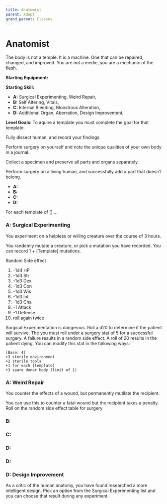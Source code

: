 ```yaml
---
title: Anatomist
parent: Adept
grand_parent: Classes
---
```


# Anatomist

The body is not a temple. It is a machine. One that can be repaired, changed,
and improved. You are not a medic, you are a mechanic of the flesh.

**Starting Equipment:** 

**Starting Skill:** 


+ **A:** 
Surgical Experimenting,
Weird Repair,
+ **B:** 
Self Altering,
Vitals,
+ **C:** 
Internal Bleeding,
Monstrous Alteration,
+ **D:** 
Additional Organ,
Aberration,
Design Improvement,

**Level Goals**: 
To aquire a template you must complete the goal for that template. 

Fully dissect human, and record your findings

Perform surgery on yourself and note the unique qualities of your own body in a
journal.

Collect a specimen and preserve all parts and organs separately. 

Perform surgery on a living human, and successfully add a part that doesn't
belong.

+ **A:** 
+ **B:** 
+ **C:** 
+ **D:** 

For each template of [] ...

### A: Surgical Experimenting

You experiment on a helpless or willing creature over the course of 
3 hours. 

You randomly mutate a creature, or pick a mutation you have recorded. You can
record 1 + [Template] mutations.

Random Side effect
1. -1d4 HP
2. -1d3 Str
3. -1d3 Dex
4. -1d3 Con
5. -1d3 Wis
6. -1d3 Int
7. -1d3 Cha
8. -1 Attack
9. -1 Defense
10. roll again twice

Surgical Experimentation is dangerous.
Roll a d20 to determine if the patient will survive. 
The you must roll under a surgery stat of 5 for a successful surgery. 
A failure results in a random side effect. 
A roll of 20 results in the patient dying.
You can modify this stat in the following ways:

    [Base: 4]
    +3 sterile environment
    +2 sterile tools
    +1 for each [template] 
    +3 spare donor body (limit of 1)

### A: Weird Repair

You counter the effects of a wound, but permanently mutilate the recipient. 

You can use this to counter a fatal wound but the recipient takes a penalty.
Roll on the random side effect table for surgery


### B: 


### C: 

### D: 
### D: 

### D: Design Improvement

As a critic of the human anatomy, you have found researched a more intelligent
design. Pick an option from the Surgical Experimenting list and you can choose
that result during any experiment.

